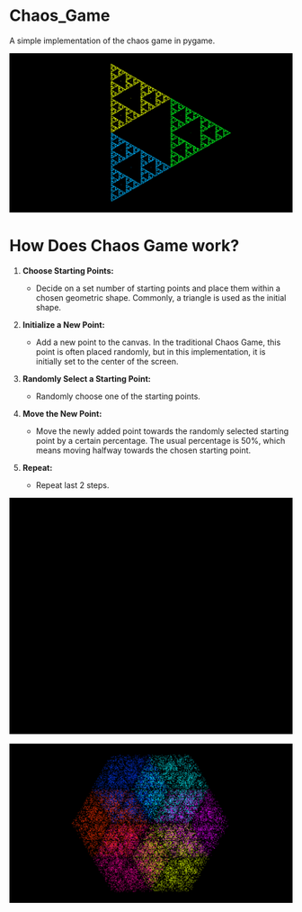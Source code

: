 # Chaos_Game
A simple implementation of the chaos game in pygame.

![n=3](images/triangle.png)

# How Does Chaos Game work?
1. **Choose Starting Points:**
   - Decide on a set number of starting points and place them within a chosen geometric shape. Commonly, a triangle is used as the initial shape.

2. **Initialize a New Point:**
   - Add a new point to the canvas. In the traditional Chaos Game, this point is often placed randomly, but in this implementation, it is initially set to the center of the screen.

3. **Randomly Select a Starting Point:**
   - Randomly choose one of the starting points.

4. **Move the New Point:**
   - Move the newly added point towards the randomly selected starting point by a certain percentage. The usual percentage is 50%, which means moving halfway towards the chosen starting point.

5. **Repeat:**
   - Repeat last 2 steps.

![animated version](images/animated.gif)

![n=5](images/pentagon.png)
